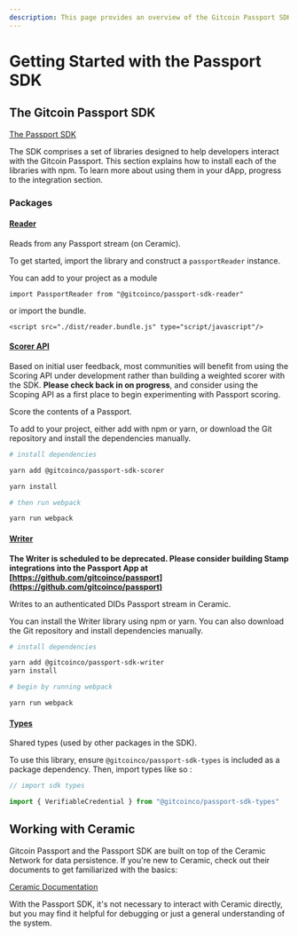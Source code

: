 ```yaml
---
description: This page provides an overview of the Gitcoin Passport SDK
---
```


# Getting Started with the Passport SDK

## The Gitcoin Passport SDK

[The Passport SDK](https://github.com/gitcoinco/passport-sdk)

The SDK comprises a set of libraries designed to help developers interact with the Gitcoin Passport. This section explains how to install each of the libraries with npm. To learn more about using them in your dApp, progress to the integration section.

### Packages

#### [Reader](https://github.com/gitcoinco/passport-sdk/tree/main/packages/reader)

Reads from any Passport stream (on Ceramic).&#x20;

To get started, import the library and construct a `passportReader` instance.&#x20;

You can add to your project as a module

`import PassportReader from "@gitcoinco/passport-sdk-reader"`

or import the bundle.&#x20;

`<script src="./dist/reader.bundle.js" type="script/javascript"/>`

#### [Scorer API](https://github.com/gitcoinco/passport-sdk/tree/main/packages/scorer)

Based on initial user feedback, most communities will benefit from using the Scoring API under development rather than building a weighted scorer with the SDK. **Please check back in on progress**, and consider using the Scoping API as a first place to begin experimenting with Passport scoring.

Score the contents of a Passport.&#x20;

To add to your project, either add with npm or yarn, or download the Git repository and install the dependencies manually.&#x20;

```bash
# install dependencies

yarn add @gitcoinco/passport-sdk-scorer

yarn install

# then run webpack

yarn run webpack
```

#### [Writer ](https://github.com/gitcoinco/passport-sdk/tree/main/packages/writer)

**The Writer is scheduled to be deprecated. Please consider building Stamp integrations into the Passport App at [https://github.com/gitcoinco/passport](https://github.com/gitcoinco/passport)**


Writes to an authenticated DIDs Passport stream in Ceramic.&#x20;

You can install the Writer library using npm or yarn. You can also download the Git repository and install dependencies manually.

```bash
# install dependencies

yarn add @gitcoinco/passport-sdk-writer
yarn install

# begin by running webpack

yarn run webpack

```

#### [Types](https://github.com/gitcoinco/passport-sdk/tree/main/packages/types)

Shared types (used by other packages in the SDK).&#x20;

To use this library, ensure `@gitcoinco/passport-sdk-types` is included as a package dependency. Then, import types like so :&#x20;

```typescript
// import sdk types

import { VerifiableCredential } from "@gitcoinco/passport-sdk-types"
```



## Working with Ceramic

Gitcoin Passport and the Passport SDK are built on top of the Ceramic Network for data persistence. If you're new to Ceramic, check out their documents to get familiarized with the basics:

[Ceramic Documentation](https://developers.ceramic.network/learn/welcome/)

With the Passport SDK, it's not necessary to interact with Ceramic directly, but you may find it helpful for debugging or just a general understanding of the system.

